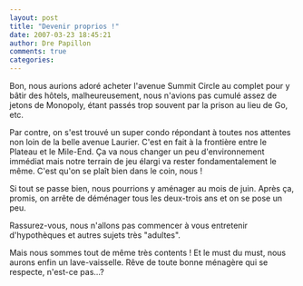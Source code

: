 ```yaml
---
layout: post
title: "Devenir proprios !"
date: 2007-03-23 18:45:21
author: Dre Papillon
comments: true
categories: 
---
```



Bon, nous aurions adoré acheter l'avenue Summit Circle au complet pour y bâtir des hôtels, malheureusement, nous n'avions pas cumulé assez de jetons de Monopoly, étant passés trop souvent par la prison au lieu de Go, etc.

Par contre, on s'est trouvé un super condo répondant à toutes nos attentes non loin de la belle avenue Laurier. C'est en fait à la frontière entre le Plateau et le Mile-End. Ça va nous changer un peu d'environnement immédiat mais notre terrain de jeu élargi va rester fondamentalement le même. C'est qu'on se plaît bien dans le coin, nous !

Si tout se passe bien, nous pourrions y aménager au mois de juin. Après ça, promis, on arrête de déménager tous les deux-trois ans et on se pose un peu.

Rassurez-vous, nous n'allons pas commencer à vous entretenir d'hypothèques et autres sujets très "adultes".

Mais nous sommes tout de même très contents ! Et le must du must, nous aurons enfin un lave-vaisselle. Rêve de toute bonne ménagère qui se respecte, n'est-ce pas...?